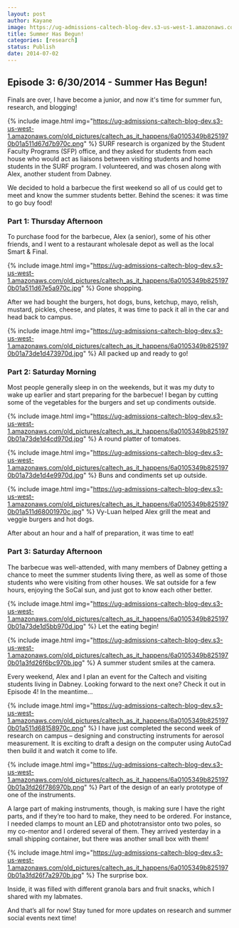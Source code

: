 ```yaml
---
layout: post
author: Kayane
image: https://ug-admissions-caltech-blog-dev.s3-us-west-1.amazonaws.com/old_pictures/caltech_as_it_happens/6a0105349b8251970b01a3fd26f35e970b.png
title: Summer Has Begun! 
categories: [research]
status: Publish
date: 2014-07-02
---
```



## Episode 3: 6/30/2014 - Summer Has Begun!

Finals are over, I have become a junior, and now it's time for summer fun, research, and blogging!

{% include image.html img="https://ug-admissions-caltech-blog-dev.s3-us-west-1.amazonaws.com/old_pictures/caltech_as_it_happens/6a0105349b8251970b01a511d67d7b970c.png" %}
SURF research is organized by the Student Faculty Programs (SFP) office, and they asked for students from each house who would act as liaisons between visiting students and home students in the SURF program. I volunteered, and was chosen along with Alex, another student from Dabney.

We decided to hold a barbecue the first weekend so all of us could get to meet and know the summer students better. Behind the scenes: it was time to go buy food!


### Part 1: Thursday Afternoon

To purchase food for the barbecue, Alex (a senior), some of his other friends, and I went to a restaurant wholesale depot as well as the local Smart &amp; Final.


{% include image.html img="https://ug-admissions-caltech-blog-dev.s3-us-west-1.amazonaws.com/old_pictures/caltech_as_it_happens/6a0105349b8251970b01a511d67e5a970c.jpg" %}
Gone shopping.

After we had bought the burgers, hot dogs, buns, ketchup, mayo, relish, mustard, pickles, cheese, and plates, it was time to pack it all in the car and head back to campus.


{% include image.html img="https://ug-admissions-caltech-blog-dev.s3-us-west-1.amazonaws.com/old_pictures/caltech_as_it_happens/6a0105349b8251970b01a73de1d473970d.jpg" %}
All packed up and ready to go!

### Part 2: Saturday Morning

Most people generally sleep in on the weekends, but it was my duty to wake up earlier and start preparing for the barbecue! I began by cutting some of the vegetables for the burgers and set up condiments outside.


{% include image.html img="https://ug-admissions-caltech-blog-dev.s3-us-west-1.amazonaws.com/old_pictures/caltech_as_it_happens/6a0105349b8251970b01a73de1d4cd970d.jpg" %}
A round platter of tomatoes.


{% include image.html img="https://ug-admissions-caltech-blog-dev.s3-us-west-1.amazonaws.com/old_pictures/caltech_as_it_happens/6a0105349b8251970b01a73de1d4e9970d.jpg" %}
Buns and condiments set up outside.


{% include image.html img="https://ug-admissions-caltech-blog-dev.s3-us-west-1.amazonaws.com/old_pictures/caltech_as_it_happens/6a0105349b8251970b01a511d68001970c.jpg" %}
Vy-Luan helped Alex grill the meat and veggie burgers and hot dogs.

After about an hour and a half of preparation, it was time to eat!

### Part 3: Saturday Afternoon

The barbecue was well-attended, with many members of Dabney getting a chance to meet the summer students living there, as well as some of those students who were visiting from other houses. We sat outside for a few hours, enjoying the SoCal sun, and just got to know each other better.


{% include image.html img="https://ug-admissions-caltech-blog-dev.s3-us-west-1.amazonaws.com/old_pictures/caltech_as_it_happens/6a0105349b8251970b01a73de1d5bb970d.jpg" %}
Let the eating begin!

{% include image.html img="https://ug-admissions-caltech-blog-dev.s3-us-west-1.amazonaws.com/old_pictures/caltech_as_it_happens/6a0105349b8251970b01a3fd26f6bc970b.jpg" %}
A summer student smiles at the camera.

Every weekend, Alex and I plan an event for the Caltech and visiting students living in Dabney. Looking forward to the next one? Check it out in Episode 4! In the meantime...


{% include image.html img="https://ug-admissions-caltech-blog-dev.s3-us-west-1.amazonaws.com/old_pictures/caltech_as_it_happens/6a0105349b8251970b01a511d68158970c.png" %}
I have just completed the second week of research on campus – designing and constructing instruments for aerosol measurement. It is exciting to draft a design on the computer using AutoCad then build it and watch it come to life.


{% include image.html img="https://ug-admissions-caltech-blog-dev.s3-us-west-1.amazonaws.com/old_pictures/caltech_as_it_happens/6a0105349b8251970b01a3fd26f786970b.png" %}
Part of the design of an early prototype of one of the instruments.

A large part of making instruments, though, is making sure I have the right parts, and if they’re too hard to make, they need to be ordered. For instance, I needed clamps to mount an LED and phototransistor onto two poles, so my co-mentor and I ordered several of them. They arrived yesterday in a small shipping container, but there was another small box with them!

{% include image.html img="https://ug-admissions-caltech-blog-dev.s3-us-west-1.amazonaws.com/old_pictures/caltech_as_it_happens/6a0105349b8251970b01a3fd26f7a2970b.jpg" %}
The surprise box.

Inside, it was filled with different granola bars and fruit snacks, which I shared with my labmates.

And that’s all for now! Stay tuned for more updates on research and summer social events next time!

